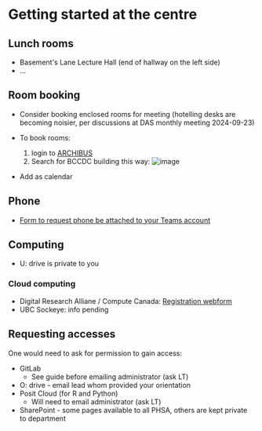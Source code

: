 
# Getting started at the centre

## Lunch rooms
- Basement's Lane Lecture Hall (end of hallway on the left side)
- ...
  
## Room booking

- Consider booking enclosed rooms for meeting (hotelling desks are becoming noisier, per discussions at DAS monthly meeting 2024-09-23)
- To book rooms:
  1. login to [ARCHIBUS](https://archibus.healthbc.org/archibus/schema/ab-products/essential/workplace/index.html)
  2. Search for BCCDC building this way:
  ![image](https://github.com/user-attachments/assets/620e74c1-386a-4efd-b09d-91eca2d060b6)

- Add as calendar

## Phone

- [Form to request phone be attached to your Teams account](https://healthbc.service-now.com/sp_phsa_vch_phc?id=sc_cat_item&sys_id=3633ec54db1c0490ab8b3e0b7c96194a)

## Computing

- U: drive is private to you

### Cloud computing
- Digital Research Alliane / Compute Canada: [Registration webform](https://ccdb.alliancecan.ca/account_application)
- UBC Sockeye: info pending
  
## Requesting accesses 

One would need to ask for permission to gain access:

- GitLab
  - See guide before emailing administrator (ask LT)
- O: drive - email lead whom provided your orientation
- Posit Cloud (for R and Python)
  - Will need to email administrator (ask LT)
- SharePoint - some pages available to all PHSA, others are kept private to department

